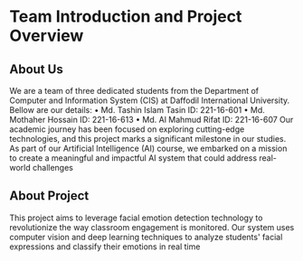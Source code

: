 # Team Introduction and Project Overview

## About Us
We are a team of three dedicated students from the Department of Computer and Information System (CIS) at Daffodil International University. Bellow are our details:
    •	Md. Tashin Islam Tasin
        ID: 221-16-601
    •	Md. Mothaher Hossain
        ID: 221-16-613
    •	Md. Al Mahmud Rifat
        ID: 221-16-607
Our academic journey has been focused on exploring cutting-edge technologies, and this project marks a significant milestone in our studies. As part of our Artificial Intelligence (AI) course, we embarked on a mission to create a meaningful and impactful AI system that could address real-world challenges

## About Project
This project aims to leverage facial emotion detection technology to revolutionize the way classroom engagement is monitored. Our system uses computer vision and deep learning techniques to analyze students' facial expressions and classify their emotions in real time
